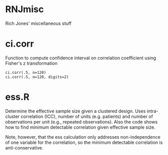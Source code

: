 RNJmisc
=======

Rich Jones' miscellaneous stuff

# ci.corr
Function to compute confidence interval on correlation coefficient using Fisher's z transformation

```
ci.corr(.5, n=120)
ci.corr(.5, n=120, digits=2)
```


# ess.R 
Determine the effective sample size given a clustered design. 
Uses intra-cluster correlation (ICC), number of units (e.g. patients)
and number of observations per unit (e.g., repeated observations). Also
the code shows how to find minimum detectable correlation given
effective sample size.

Note, however, that the ess calculation only addresses non-independence of
one variable for the correlation, so the minimum detectable correlation
is anti-conservative.





